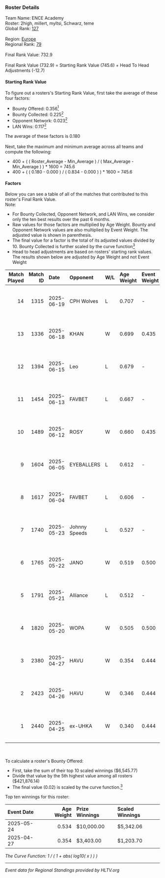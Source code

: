 ### Roster Details<br />
Team Name: ENCE Academy<br />
Roster: 2high, millert, myltsi, Schwarz, teme<br />
Global Rank: [127](../../standings_global_2025_09_01.md)<br />
<br />
Region: [Europe]( ../../standings_europe_2025_09_01.md)<br />
Regional Rank: [79]( ../../standings_europe_2025_09_01.md)<br />
<br />
Final Rank Value:  732.9<br />
<br />
Final Rank Value (732.9) = Starting Rank Value (745.6) + Head To Head Adjustments (-12.7)<br />

#### Starting Rank Value<br />
To figure out a rosters's Starting Rank Value, first take the average of these four factors:<br />
- Bounty Offered: 0.356[<sup>1</sup>](#table2)
- Bounty Collected: 0.225[<sup>2</sup>](#table1)
- Opponent Network: 0.023[<sup>2</sup>](#table1)
- LAN Wins: 0.117[<sup>2</sup>](#table1)

The average of these factors is 0.180<br />
<br />
Next, take the maximum and minimum average across all teams and compute the following:<br />
- 400 + ( ( Roster_Average - Min_Average ) / ( Max_Average - Min_Average ) ) * 1600 = 745.6
- 400 + ( ( 0.180 - 0.000 ) / ( 0.834 - 0.000 ) ) * 1600 = 745.6


#### Factors<br />
Below you can see a table of all of the matches that contributed to this roster's Final Rank Value.<br />
Note:<br />

- For Bounty Collected, Opponent Network, and LAN Wins, we consider only the ten best results over the past 6 months.
- Raw values for those factors are multiplied by Age Weight. Bounty and Opponent Network values are also multiplied by Event Weight. The adjusted value is shown in parenthesis.
- The final value for a factor is the total of its adjusted values divided by 10. Bounty Collected is further scaled by the curve function[<sup>3</sup>](#curveFunction)
- Head to head adjustments are based on rosters' starting rank values. The results shown below are adjusted by Age Weight and not Event Weight
<span id="table1"></span><br />


| Match Played | Match ID | Date       | Opponent      | W/L | Age Weight | Event Weight | Bounty Collected | Opponent Network | LAN Wins  | H2H Adj. | Roster                                |
| -: | -: | :- | :- | :- | :- | :- | :- | :- | :- | -: | :- |
|           14 |     1315 | 2025-06-19 | CPH Wolves    | L   | 0.707      | -            | -                | -                | -         |    -9.40 | 2high, millert, myltsi, Schwarz, teme |
|           13 |     1336 | 2025-06-18 | KHAN          | W   | 0.699      | 0.435        | 0.009 (0.003)    | 0.612 (0.186)    | 0 (0.000) |    12.48 | 2high, millert, myltsi, Schwarz, teme |
|           12 |     1394 | 2025-06-15 | Leo           | L   | 0.679      | -            | -                | -                | -         |   -13.85 | 2high, millert, myltsi, Schwarz, teme |
|           11 |     1454 | 2025-06-13 | FAVBET        | L   | 0.667      | -            | -                | -                | -         |    -6.18 | 2high, millert, myltsi, Schwarz, teme |
|           10 |     1489 | 2025-06-12 | ROSY          | W   | 0.660      | 0.435        | 0.002 (0.001)    | 0.053 (0.015)    | 0 (0.000) |     6.58 | 2high, millert, myltsi, Schwarz, teme |
|            9 |     1604 | 2025-06-05 | EYEBALLERS    | L   | 0.612      | -            | -                | -                | -         |    -3.75 | 2high, millert, myltsi, Schwarz, teme |
|            8 |     1617 | 2025-06-04 | FAVBET        | L   | 0.606      | -            | -                | -                | -         |    -6.69 | 2high, millert, myltsi, Schwarz, teme |
|            7 |     1740 | 2025-05-23 | Johnny Speeds | L   | 0.527      | -            | -                | -                | -         |    -4.86 | 2high, millert, myltsi, Schwarz, teme |
|            6 |     1765 | 2025-05-22 | JANO          | W   | 0.519      | 0.500        | 0.000 (0.000)    | 0.053 (0.014)    | 1 (0.519) |     3.91 | 2high, millert, myltsi, Schwarz, teme |
|            5 |     1791 | 2025-05-21 | Alliance      | L   | 0.512      | -            | -                | -                | -         |    -2.24 | 2high, millert, myltsi, Schwarz, teme |
|            4 |     1820 | 2025-05-20 | WOPA          | W   | 0.505      | 0.500        | 0.000 (0.000)    | 0.027 (0.007)    | 1 (0.505) |     2.18 | 2high, millert, myltsi, Schwarz, teme |
|            3 |     2380 | 2025-04-27 | HAVU          | W   | 0.354      | 0.444        | 0.001 (0.000)    | 0.017 (0.003)    | 0 (0.000) |     3.44 | 2high, millert, myltsi, Schwarz, teme |
|            2 |     2423 | 2025-04-26 | HAVU          | W   | 0.346      | 0.444        | 0.001 (0.000)    | 0.017 (0.003)    | 0 (0.000) |     3.39 | 2high, millert, myltsi, Schwarz, teme |
|            1 |     2440 | 2025-04-25 | ex-UHKA       | W   | 0.340      | 0.444        | 0.000 (0.000)    | 0.000 (0.000)    | 0 (0.000) |     2.26 | 2high, millert, myltsi, Schwarz, teme |

<br />
<span id="table2"></span><br />
To calculate a roster's Bounty Offered:<br />

- First, take the sum of their top 10 scaled winnings ($6,545.77)
- Divide that value by the 5th highest value among all rosters ($421,876.14)
- The final value (0.02) is scaled by the curve function.[<sup>3</sup>](#curveFunction)

Top ten winnings for this roster:<br />

| Event Date | Age Weight | Prize Winnings | Scaled Winnings |
| :- | -: | :- | :- |
| 2025-05-24 |      0.534 | $10,000.00     | $5,342.06       |
| 2025-04-27 |      0.354 | $3,403.00      | $1,203.70       |


<span id="curveFunction"></span>_The Curve Function: 1 / ( 1 + abs( log10( x ) ) )_<br />

---
_Event data for Regional Standings provided by HLTV.org_<br />

